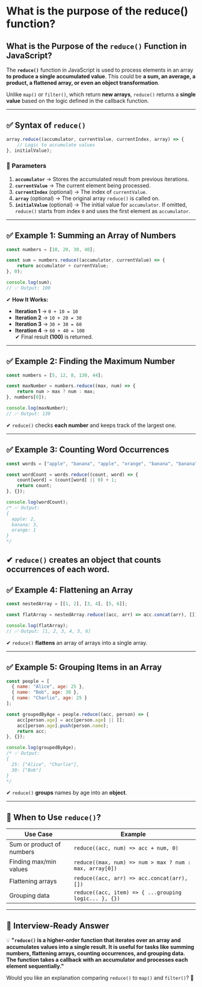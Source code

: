 # What is the purpose of the reduce() function?

## **What is the Purpose of the `reduce()` Function in JavaScript?**  

The **`reduce()`** function in JavaScript is used to process elements in an array **to produce a single accumulated value**. This could be **a sum, an average, a product, a flattened array, or even an object transformation**.  

Unlike `map()` or `filter()`, which return **new arrays**, `reduce()` returns a **single value** based on the logic defined in the callback function.

---

## **✅ Syntax of `reduce()`**
```javascript
array.reduce((accumulator, currentValue, currentIndex, array) => {
    // Logic to accumulate values
}, initialValue);
```
### **🔹 Parameters**
1. **`accumulator`** → Stores the accumulated result from previous iterations.  
2. **`currentValue`** → The current element being processed.  
3. **`currentIndex`** (optional) → The index of `currentValue`.  
4. **`array`** (optional) → The original array `reduce()` is called on.  
5. **`initialValue`** (optional) → The initial value for `accumulator`. If omitted, `reduce()` starts from index `0` and uses the first element as `accumulator`.  

---

## **✅ Example 1: Summing an Array of Numbers**
```javascript
const numbers = [10, 20, 30, 40];

const sum = numbers.reduce((accumulator, currentValue) => {
    return accumulator + currentValue;
}, 0);

console.log(sum);  
// ✅ Output: 100
```
✔ **How It Works:**
- **Iteration 1** → `0 + 10 = 10`  
- **Iteration 2** → `10 + 20 = 30`  
- **Iteration 3** → `30 + 30 = 60`  
- **Iteration 4** → `60 + 40 = 100`  
✔ Final result **(100)** is returned.

---

## **✅ Example 2: Finding the Maximum Number**
```javascript
const numbers = [5, 12, 8, 130, 44];

const maxNumber = numbers.reduce((max, num) => {
    return num > max ? num : max;
}, numbers[0]);

console.log(maxNumber);  
// ✅ Output: 130
```
✔ `reduce()` checks **each number** and keeps track of the largest one.

---

## **✅ Example 3: Counting Word Occurrences**
```javascript
const words = ["apple", "banana", "apple", "orange", "banana", "banana"];

const wordCount = words.reduce((count, word) => {
    count[word] = (count[word] || 0) + 1;
    return count;
}, {});

console.log(wordCount);
/* ✅ Output:
{
  apple: 2,
  banana: 3,
  orange: 1
}
*/
```
✔ `reduce()` creates an **object** that counts occurrences of each word.
---

## **✅ Example 4: Flattening an Array**
```javascript
const nestedArray = [[1, 2], [3, 4], [5, 6]];

const flatArray = nestedArray.reduce((acc, arr) => acc.concat(arr), []);

console.log(flatArray);
// ✅ Output: [1, 2, 3, 4, 5, 6]
```
✔ `reduce()` **flattens** an array of arrays into a single array.

---

## **✅ Example 5: Grouping Items in an Array**
```javascript
const people = [
  { name: "Alice", age: 25 },
  { name: "Bob", age: 30 },
  { name: "Charlie", age: 25 }
];

const groupedByAge = people.reduce((acc, person) => {
    acc[person.age] = acc[person.age] || [];
    acc[person.age].push(person.name);
    return acc;
}, {});

console.log(groupedByAge);
/* ✅ Output:
{
  25: ["Alice", "Charlie"],
  30: ["Bob"]
}
*/
```
✔ `reduce()` **groups** names by age into an **object**.

---

## **📌 When to Use `reduce()`?**
| **Use Case** | **Example** |
|-------------|------------|
| Sum or product of numbers | `reduce((acc, num) => acc + num, 0)` |
| Finding max/min values | `reduce((max, num) => num > max ? num : max, array[0])` |
| Flattening arrays | `reduce((acc, arr) => acc.concat(arr), [])` |
| Grouping data | `reduce((acc, item) => { ...grouping logic... }, {})` |

---

## **📌 Interview-Ready Answer**  
💡 **"`reduce()` is a higher-order function that iterates over an array and accumulates values into a single result. It is useful for tasks like summing numbers, flattening arrays, counting occurrences, and grouping data. The function takes a callback with an accumulator and processes each element sequentially."**  

Would you like an explanation comparing `reduce()` to `map()` and `filter()`? 🚀